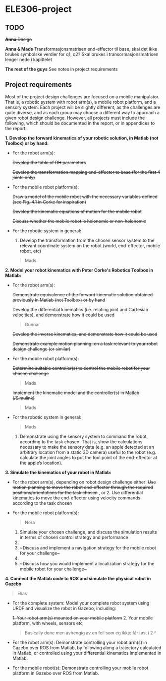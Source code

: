 # ELE306-project

## TODO
~~**Anna**
Design~~

**Anna & Mads**
Transformasjonsmatrisen end-effector til base, skal det ikke brukes symbolske verdier for q1, q2? Skal brukes i transormasjonsmatrisen lenger nede i kapittelet

**The rest of the guys**
See notes in project requirements

## Project requirements
Most of the project design challenges are focused on a mobile manipulator. That is, a robotic system
with robot arm(s), a mobile robot platform, and a sensory system. Each project will be slightly
different, as the challenges are quite diverse, and as each group may choose a different way to
approach a given robot design challenge. However, all projects must include the following, which
should be documented in the report, or in appendices to the report:

**1. Develop the forward kinematics of your robotic solution, in Matlab (not Toolbox) or by
hand:**

- For the robot arm(s):

    ~~Develop the table of DH parameters~~
  
    ~~Develop the transformation mapping end-effector to base (for the first 4 joints only)~~

- For the mobile robot platform(s):

    ~~Draw a model of the mobile robot with the necessary variables defined (see Fig. 4.1 in Corke for inspiration)~~
    
    ~~Develop the kinematic equations of motion for the mobile robot~~
    
    ~~Discuss whether the mobile robot is holonomic or non-holonomic~~

- For the robotic system in general:
  1. Develop the transformation from the chosen sensor system to the relevant coordinate system on the robot (world, end-effector, mobile
robot, etc)
  > Mads

**2. Model your robot kinematics with Peter Corke's Robotics Toolbox in Matlab:**
- For the robot arm(s):

    ~~Demonstrate equivalence of the forward kinematic solution obtained previously in Matlab (not Toolbox) or by hand~~
    
    Develop the differential kinematics (i.e. relating joint and Cartesian velocities), and demonstrate how it could be used
    > Gunnar
    
    ~~Develop the inverse kinematics, and demonstrate how it could be used~~
    
    ~~Demonstrate example motion planning, on a task relevant to your robot design challenge (or similar)~~
    
- For the mobile robot platform(s):
    
    ~~Determine suitable controller(s) to control the mobile robot for your chosen challenge~~
    
  > Mads
    
    ~~Implement the kinematic model and the controller(s) in Matlab (/Simulink)~~
  > Mads

- For the robotic system in general:
  > Mads
  1. Demonstrate using the sensory system to command the robot,
according to the task chosen. That is, show the calculations necessary to
make the sensory data (e.g. an apple detected at an arbitrary location
from a static 3D camera) useful to the robot (e.g. calculate the joint
angles to put the tool point of the end-effector at the apple’s location).

**3. Simulate the kinematics of your robot in Matlab:**
- For the robot arm(s), depending on robot design challenge either:
    ~~Use motion planning to move the robot end-effector through the
required positions/orientations for the task chosen~~  , or
  2. Use differential kinematics to move the end-effector using velocity
commands according to the task chosen

- For the mobile robot platform(s):
  > Nora
  1. Simulate your chosen challenge, and discuss the simulation results in
terms of chosen control strategy and performance
  2. 
  3. ~Discuss and implement a navigation strategy for the mobile robot for
your challenge~
  3. 
  4. ~Discuss how you would implement a localization strategy for the mobile
robot for your challenge~ 

**4. Connect the Matlab code to ROS and simulate the physical robot in Gazebo**
  > Elias
- For the complete system: Model your complete robot system using URDF and
visualize the robot in Gazebo, including:

  ~~1. Your robot arm(s) mounted on your mobile platform~~
  2. Your mobile platform, with wheels, sensors etc
  
  > Basically done men avhengig av en feil som eg ikkje får løst i 2 ^
  
- For the robot arm(s): Demonstrate controlling your robot arm(s) in Gazebo over
ROS from Matlab, by following along a trajectory calculated in Matlab, or
controlled using your differential kinematics implemented in Matlab.
- For the mobile robot(s): Demonstrate controlling your mobile robot platform in
Gazebo over ROS from Matlab.

